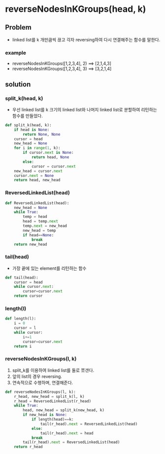 # reverseNodesInKGroups(head, k)

## Problem

- linked list를 k 개만큼씩 끊고 각자 reversing하여 다시 연결해주는 함수를 말한다. 

### example

- reverseNodesInKGroups([1,2,3,4], 2) ==> [2,1,4,3]
- reverseNodesInKGroups([1,2,3,4], 3) ==> [3,2,1,4]

## solution

### split_k(head, k)

- 우선 linked list를 k 크기의 linked list와 나머지 linked list로 분할하여 리턴하는 함수를 만들었다. 

```python
def split_k(head, k):
    if head is None:
        return None, None
    cursor = head
    new_head = None
    for i in range(1, k):
        if cursor.next is None:
            return head, None
        else:
            cursor = cursor.next
    new_head = cursor.next
    cursor.next = None
    return head, new_head
```


### ReversedLinkedList(head)

```python
def ReversedLinkedList(head):
    new_head = None
    while True:
        temp = head  
        head = temp.next
        temp.next = new_head
        new_head = temp
        if head==None:
            break
    return new_head
```

### tail(head)

- 가장 끝에 있는 element를 리턴하는 함수 

```python
def tail(head):
    cursor = head
    while cursor.next:
        cursor=cursor.next
    return cursor
```

### length(l)

```python
def length(l):
    i = 0
    cursor = l 
    while cursor:
        i+=1
        cursor=cursor.next
    return i
```

### reverseNodesInKGroups(l, k)

1. split_k를 이용하여 linked list를 둘로 쪼갠다. 
2. 앞의 list의 경우 reversing.
3. 연속적으로 수행하며, 연결해준다. 

```python
def reverseNodesInKGroups(l, k):
    r_head, new_head = split_k(l, k)
    r_head = ReversedLinkedList(r_head)
    while True:
        head, new_head = split_k(new_head, k)
        if new_head is None:
            if length(head)==k:
                tail(r_head).next = ReversedLinkedList(head)
            else:
                tail(r_head).next = head
            break
        tail(r_head).next = ReversedLinkedList(head)
    return r_head
```

